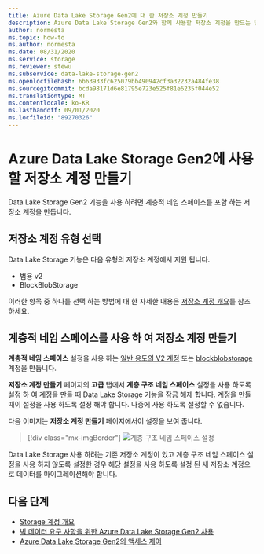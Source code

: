 ```yaml
---
title: Azure Data Lake Storage Gen2에 대 한 저장소 계정 만들기
description: Azure Data Lake Storage Gen2와 함께 사용할 저장소 계정을 만드는 방법에 대해 알아봅니다.
author: normesta
ms.topic: how-to
ms.author: normesta
ms.date: 08/31/2020
ms.service: storage
ms.reviewer: stewu
ms.subservice: data-lake-storage-gen2
ms.openlocfilehash: 6b63933fc625079bb490942cf3a32232a484fe38
ms.sourcegitcommit: bcda98171d6e81795e723e525f81e6235f044e52
ms.translationtype: MT
ms.contentlocale: ko-KR
ms.lasthandoff: 09/01/2020
ms.locfileid: "89270326"
---
```

# <a name="create-a-storage-account-to-use-with-azure-data-lake-storage-gen2"></a>Azure Data Lake Storage Gen2에 사용할 저장소 계정 만들기

Data Lake Storage Gen2 기능을 사용 하려면 계층적 네임 스페이스를 포함 하는 저장소 계정을 만듭니다.

## <a name="choose-a-storage-account-type"></a>저장소 계정 유형 선택

Data Lake Storage 기능은 다음 유형의 저장소 계정에서 지원 됩니다.

- 범용 v2
- BlockBlobStorage

이러한 항목 중 하나를 선택 하는 방법에 대 한 자세한 내용은 [저장소 계정 개요](../common/storage-account-overview.md)를 참조 하세요.

## <a name="create-a-storage-account-with-a-hierarchical-namespace"></a>계층적 네임 스페이스를 사용 하 여 저장소 계정 만들기

**계층적 네임 스페이스** 설정을 사용 하는 [일반 용도의 V2 계정](../common/storage-account-create.md) 또는 [blockblobstorage](storage-blob-create-account-block-blob.md) 계정을 만듭니다.

**저장소 계정 만들기** 페이지의 **고급** 탭에서 **계층 구조 네임 스페이스** 설정을 사용 하도록 설정 하 여 계정을 만들 때 Data Lake Storage 기능을 잠금 해제 합니다. 계정을 만들 때이 설정을 사용 하도록 설정 해야 합니다. 나중에 사용 하도록 설정할 수 없습니다.

다음 이미지는 **저장소 계정 만들기** 페이지에서이 설정을 보여 줍니다.

> [!div class="mx-imgBorder"]
> ![계층 구조 네임 스페이스 설정](./media/create-data-lake-storage-account/hierarchical-namespace-feature.png)

Data Lake Storage 사용 하려는 기존 저장소 계정이 있고 계층 구조 네임 스페이스 설정을 사용 하지 않도록 설정한 경우 해당 설정을 사용 하도록 설정 된 새 저장소 계정으로 데이터를 마이그레이션해야 합니다.

## <a name="next-steps"></a>다음 단계

- [Storage 계정 개요](../common/storage-account-overview.md)
- [빅 데이터 요구 사항을 위한 Azure Data Lake Storage Gen2 사용](data-lake-storage-data-scenarios.md)
- [Azure Data Lake Storage Gen2의 액세스 제어](data-lake-storage-access-control.md)